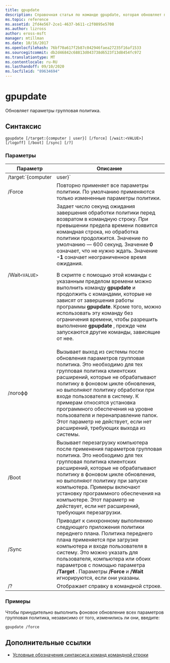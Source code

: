 ```yaml
---
title: gpupdate
description: Справочная статья по команде gpupdate, которая обновляет параметры групповая политика.
ms.topic: reference
ms.assetid: 2fd4e567-2ce1-4637-b611-c2f0895e5708
ms.author: lizross
author: eross-msft
manager: mtillman
ms.date: 10/16/2017
ms.openlocfilehash: 76bf70a617f2b87c042946faea27235f16af1533
ms.sourcegitcommit: db2d46842c68813d043738d6523f13d8454fc972
ms.translationtype: MT
ms.contentlocale: ru-RU
ms.lasthandoff: 09/10/2020
ms.locfileid: "89634694"
---
```

# <a name="gpupdate"></a>gpupdate

Обновляет параметры групповая политика.

## <a name="syntax"></a>Синтаксис

```
gpupdate [/target:{computer | user}] [/force] [/wait:<VALUE>] [/logoff] [/boot] [/sync] [/?]
```

### <a name="parameters"></a>Параметры

| Параметр | Описание |
| --------- |------------ |
| /target:`{computer|user}` | Указывает, что обновляются только параметры политики "пользователь" или "только компьютер". По умолчанию параметры политики пользователя и компьютера обновляются. |
| /Force | Повторно применяет все параметры политики. По умолчанию применяются только измененные параметры политики. |
| /Wait`<VALUE>` | Задает число секунд ожидания завершения обработки политики перед возвратом в командную строку. При превышении предела времени появится командная строка, но обработка политики продолжится. Значение по умолчанию — 600 секунд. Значение **0** означает, что не нужно ждать. Значение **-1** означает неограниченное время ожидания.<p>В скрипте с помощью этой команды с указанным пределом времени можно выполнить команду **gpupdate** и продолжить с командами, которые не зависят от завершения работы программы **gpupdate**. Кроме того, можно использовать эту команду без ограничения времени, чтобы разрешить выполнение **gpupdate** , прежде чем запускаются другие команды, зависящие от нее. |
| /логофф | Вызывает выход из системы после обновления параметров групповая политика. Это необходимо для тех групповая политика клиентских расширений, которые не обрабатывают политику в фоновом цикле обновления, но выполняют политику обработки при входе пользователя в систему. К примерам относятся установка программного обеспечения на уровне пользователя и перенаправление папок. Этот параметр не действует, если нет расширений, требующих выхода из системы. |
| /Boot | Вызывает перезагрузку компьютера после применения параметров групповая политика. Это необходимо для тех групповая политика клиентских расширений, которые не обрабатывают политику в фоновом цикле обновления, но выполняют политику при запуске компьютера. Примеры включают установку программного обеспечения на компьютере. Этот параметр не действует, если нет расширений, требующих перезагрузки. |
| /Sync | Приводит к синхронному выполнению следующего приложения политики переднего плана. Политика переднего плана применяется при загрузке компьютера и входе пользователя в систему. Это можно указать для пользователя, компьютера или обоих параметров с помощью параметра **/Target** . Параметры **/Force** и **/Wait** игнорируются, если они указаны. |
| /? | Отображает справку в командной строке. |

### <a name="examples"></a>Примеры

Чтобы принудительно выполнить фоновое обновление всех параметров групповая политика, независимо от того, изменились ли они, введите:

```
gpupdate /force
```

## <a name="additional-references"></a>Дополнительные ссылки

- [Условные обозначения синтаксиса команд командной строки](command-line-syntax-key.md)